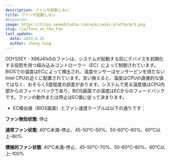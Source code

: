 ```yaml
---
description: ファンが起動しない
title: ファンが起動しない
#keywords:
image: https://files.seeedstudio.com/wiki/wiki-platform/S.png
slug: /ja/Turn_on_the_Fan
last_update:
  date: 2023.6.25   
  author: cheng.tang
---
```


ODYSSEY - X86J41x5のファンは、システムが起動する前にデバイスを初期化する役割を持つ組み込みコントローラー（EC）によって制御されています。BIOSでの温度はECによって検出され、温度センサーはセンサーピンを持たないIntel CPUの近くに配置されています。言い換えると、温度はCPUの直接的な値ではなく、おそらく5度程度の誤差があります。システムで見る温度値はCPU内部からのフィードバックであり、BIOS画面での温度はECからのフィードバックです。ファンの動作または停止はEC値に従って決まります。

- EC検出値（BIOS画面）とファン速度テーブルは以下の通りです：

**ファン無効状態**: 停止

**通常ファン状態**: 40°C未満–停止、45-50°C–50%、50-60℃–60%、60℃以上–80%

**積極的ファン状態**: 40°C未満–停止、45-50°C–70%、50-60℃–80%、60℃以上–100%